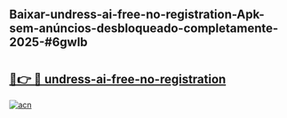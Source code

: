 ## Baixar-undress-ai-free-no-registration-Apk-sem-anúncios-desbloqueado-completamente-2025-#6gwlb

# <h2><a href="https://ainizakaria.my?title=undress-ai-free-no-registration&ref=20M">🔗👉 🔴 undress-ai-free-no-registration</a></h2>

[![acn](https://github.com/user-attachments/assets/0f9c940e-d8b0-45ae-aac7-cd30a18b3e1c)](https://ainizakaria.my?title=undress-ai-free-no-registration&ref=20M)

